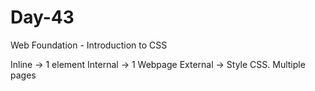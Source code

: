 # Day-43
Web Foundation - Introduction to CSS

Inline -> 1 element
Internal -> 1 Webpage
External -> Style CSS. Multiple pages
